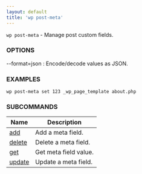 ```yaml
---
layout: default
title: 'wp post-meta'
---
```


`wp post-meta` - Manage post custom fields.

### OPTIONS

--format=json
: Encode/decode values as JSON.

### EXAMPLES

    wp post-meta set 123 _wp_page_template about.php

### SUBCOMMANDS

<table>
	<thead>
	<tr>
		<th>Name</th>
		<th>Description</th>
	</tr>
	</thead>
	<tbody>
		<tr>
			<td><a href="/commands/post-meta/add/">add</a></td>
			<td>Add a meta field.</td>
		</tr>
		<tr>
			<td><a href="/commands/post-meta/delete/">delete</a></td>
			<td>Delete a meta field.</td>
		</tr>
		<tr>
			<td><a href="/commands/post-meta/get/">get</a></td>
			<td>Get meta field value.</td>
		</tr>
		<tr>
			<td><a href="/commands/post-meta/update/">update</a></td>
			<td>Update a meta field.</td>
		</tr>
	</tbody>
</table>
